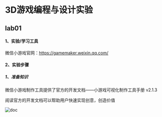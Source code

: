 # 3D游戏编程与设计实验

## lab01

#### 1、实验/学习工具

微信小游戏官网：https://gamemaker.weixin.qq.com/

#### 2、实验步骤

##### 1、准备知识

微信小游戏制作工具提供了官方的开发文档——小游戏可视化制作工具手册 v2.1.3

阅读官方的开发文档可以帮助用户快速实现创意，创造价值

![doc](D:\Desktop\3-d-computer-game-programming-laboratory\lab1\screenshot\Screenshot%202023-09-01%20155322.png)
